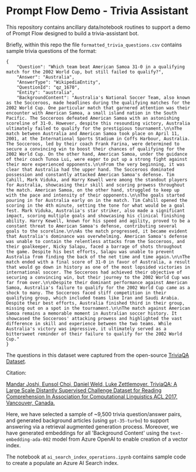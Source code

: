 # Prompt Flow Demo - Trivia Assistant

This repository contains ancillary data/notebook routines to support a demo of Prompt Flow designed to build a trivia-assistant bot. 

Briefly, within this repo the file `formatted_trivia_questions.csv` contains sample trivia questions of the format:

```
{
    "Question": "Which team beat American Samoa 31-0 in a qualifying match for the 2002 World Cup, but still failed to qualify?", 
    "Answer": "Australia", 
    "AnswerType": "WikipediaEntity", 
    "QuestionId": "qz_1670", 
    "Entity": "australia", 
    "BackgroundContent": "Australia's National Soccer Team, also known as the Socceroos, made headlines during the qualifying matches for the 2002 World Cup. One particular match that garnered attention was their encounter with American Samoa, a small island nation in the South Pacific. The Socceroos defeated American Samoa with an astonishing scoreline of 31-0. However, despite this resounding victory, Australia ultimately failed to qualify for the prestigious tournament.\n\nThe match between Australia and American Samoa took place on April 11, 2001, at the International Sports Stadium in Coffs Harbour, Australia. The Socceroos, led by their coach Frank Farina, were determined to secure a convincing win to boost their chances of qualifying for the 2002 World Cup. On the other hand, American Samoa, under the guidance of their coach Tunoa Lui, were eager to put up a strong fight against their more experienced opponents.\n\nFrom the very beginning, it was clear that Australia had the upper hand. The Socceroos dominated possession and constantly attacked American Samoa's defense. Tim Cahill, Mark Viduka, and Harry Kewell were among the standout players for Australia, showcasing their skill and scoring prowess throughout the match. American Samoa, on the other hand, struggled to keep up with the pace and intensity of their opponents.\n\nThe goals started pouring in for Australia early on in the match. Tim Cahill opened the scoring in the 4th minute, setting the tone for what would be a goal fest. Mark Viduka, Australia's star striker, also made a significant impact, scoring multiple goals and showcasing his clinical finishing ability. Harry Kewell, known for his speed and agility, proved to be a constant threat to American Samoa's defense, contributing several goals to the scoreline.\n\nAs the match progressed, it became evident that Australia's dominance was overwhelming. American Samoa's defense was unable to contain the relentless attacks from the Socceroos, and their goalkeeper, Nicky Salapu, faced a barrage of shots throughout the game. Despite his best efforts, Salapu was unable to prevent Australia from finding the back of the net time and time again.\n\nThe match ended with a final score of 31-0 in favor of Australia, a result that would go down in history as one of the most lopsided victories in international soccer. The Socceroos had achieved their objective of securing a convincing win, but their journey to the 2002 World Cup was far from over.\n\nDespite their dominant performance against American Samoa, Australia's failure to qualify for the 2002 World Cup came as a shock to many. The Socceroos faced stiff competition in their qualifying group, which included teams like Iran and Saudi Arabia. Despite their best efforts, Australia finished third in their group, missing out on a spot in the tournament.\n\nThe match against American Samoa remains a memorable moment in Australian soccer history. It showcased the Socceroos' attacking prowess and highlighted the vast difference in skill and experience between the two teams. While Australia's victory was impressive, it ultimately served as a bittersweet reminder of their failure to qualify for the 2002 World Cup."
}
```

The questions in this dataset were captured from the open-source [TriviaQA Dataset](https://nlp.cs.washington.edu/triviaqa/index.html).

Citation:

[Mandar Joshi, Eunsol Choi, Daniel Weld, Luke Zettlemoyer. TriviaQA: A Large Scale Distantly Supervised Challenge Dataset for Reading Comprehension
In Association for Computational Linguistics ACL 2017, Vancouver, Canada.](https://arxiv.org/abs/1705.03551)


Here, we have selected a sample of ~9,500 trivia question/answer pairs, and generated background articles (using `gpt-35-turbo`) to support answering via a retrieval augmented generation process. Moreover, we have generated embeddings for all 'Background Content' using the `text-embedding-ada-002` model from Azure OpenAI to enable creation of a vector index.

The notebook at `ai_search_index_operations.ipynb` contains sample code to create a populate an Azure AI Search index.
